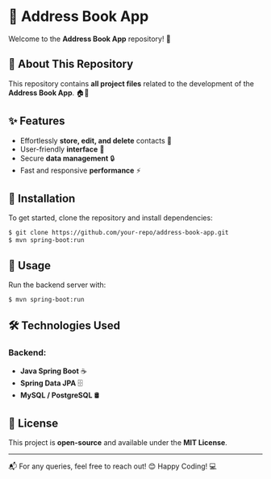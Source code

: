 # 📖 Address Book App

Welcome to the **Address Book App** repository! 🚀

## 📂 About This Repository
This repository contains **all project files** related to the development of the **Address Book App**. 🏠📇

## ✨ Features
- Effortlessly **store, edit, and delete** contacts 📜
- User-friendly **interface** 🎨
- Secure **data management** 🔒
- Fast and responsive **performance** ⚡

## 📌 Installation
To get started, clone the repository and install dependencies:
```sh
$ git clone https://github.com/your-repo/address-book-app.git
$ mvn spring-boot:run
```

## 🚀 Usage

Run the backend server with:
```sh
$ mvn spring-boot:run
```

## 🛠️ Technologies Used
### Backend:
- **Java Spring Boot** ☕
- **Spring Data JPA** 🗄️
- **MySQL / PostgreSQL** 🛢️

## 📜 License
This project is **open-source** and available under the **MIT License**.

---
📬 For any queries, feel free to reach out! 😊 Happy Coding! 💻

